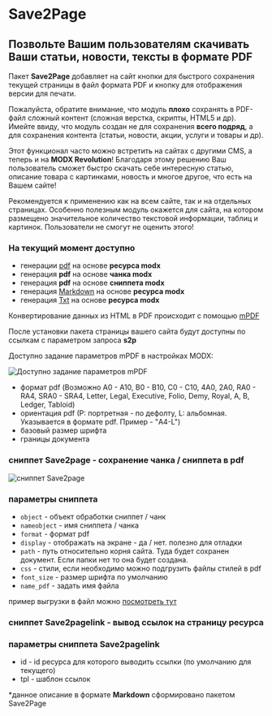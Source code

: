 # Save2Page

## Позвольте Вашим пользователям скачивать Ваши статьи, новости, тексты в формате PDF

Пакет **Save2Page** добавляет на сайт кнопки для быстрого сохранения текущей страницы в файл формата PDF и кнопку для отображения версии для печати.

Пожалуйста, обратите внимание, что модуль **плохо** сохранять в PDF-файл сложный контент (сложная верстка, скрипты, HTML5 и др). Имейте ввиду, что модуль создан не для сохранения **всего подряд**, а для сохранения контента (статьи, новости, акции, услуги и товары и др).

Этот функционал часто можно встретить на сайтах с другими CMS, а теперь и на **MODX Revolution**! Благодаря этому решению Ваш пользователь сможет быстро скачать себе интересную статью, описание товара с картинками, новость и многое другое, что есть на Вашем сайте!

Рекомендуется к применению как на всем сайте, так и на отдельных страницах. Особенно полезным модуль окажется для сайта, на котором размещено значительное количество текстовой информации, таблиц и картинок. Пользователи не смогут не оценить этого!

### На текущий момент доступно

- генерации [pdf](http://s2p.vgrish.ru/?s2p=pdf&download=0) на основе **ресурса modx**
- генерация **pdf** на основе **чанка modx**
- генерация **pdf** на основе **сниппета modx**
- генерация [Markdown](http://s2p.vgrish.ru/?s2p=md&download=0) на основе **ресурса modx**
- генерация [Txt](http://s2p.vgrish.ru/?s2p=text&download=0) на основе **ресурса modx**

Конвертирование данных из HTML в PDF происходит с помощью [mPDF](http://s2p.vgrish.ru/?s2p=text&download=0)

После установки пакета страницы вашего сайта будут доступны по ссылкам с параметром запроса **s2p**

Доступно задание параметров mPDF в настройках MODX:

![Доступно задание параметров mPDF](https://file.modx.pro/files/3/2/7/32765c451cddbcbd0c8997731636f505.png)

- формат pdf (Возможно A0 - A10, B0 - B10, C0 - C10, 4A0, 2A0, RA0 - RA4, SRA0 - SRA4, Letter, Legal, Executive, Folio, Demy, Royal, A, B, Ledger, Tabloid)
- ориентация pdf (P: портретная - по дефолту, L: альбомная. Указывается в формате pdf. Пример - &quot;A4-L&quot;)
- базовый размер шрифта
- границы документа

### сниппет Save2page - сохранение чанка / сниппета в pdf

![сниппет Save2page](https://file.modx.pro/files/5/7/1/57173668cc8975edee4617f1897847e9.png)

### параметры сниппета

- `object` - объект обработки сниппет / чанк
- `nameobject` - имя сниппета / чанка
- `format` - формат pdf
- `display` - отображать на экране - да / нет. полезно для отладки
- `path` - путь относительно корня сайта. Туда будет сохранен документ. Если папки нет то она будет создана.
- `css` - стили, если необходимо можно подгрузить файлы стилей в pdf
- `font_size` - размер шрифта по умолчанию
- `name_pdf` - задать имя файла

пример выгрузки в файл можно [посмотреть тут](http://s2p.vgrish.ru/primer-vyigruzki-v-fajl.html)

### сниппет Save2pagelink - вывод ссылок на страницу ресурса

### параметры сниппета Save2pagelink

- id - id ресурса для которого выводить ссылки (по умолчанию для текущего)
- tpl - шаблон ссылок

*данное описание в формате **Markdown** сформировано пакетом Save2Page
